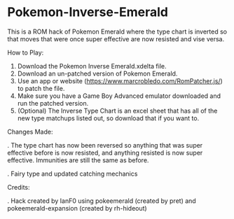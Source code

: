 # Pokemon-Inverse-Emerald
This is a ROM hack of Pokemon Emerald where the type chart is inverted so that moves that were once super effective are now resisted and vise versa.

How to Play:
1. Download the Pokemon Inverse Emerald.xdelta file.
2. Download an un-patched version of Pokemon Emerald.
3. Use an app or website (https://www.marcrobledo.com/RomPatcher.js/) to patch the file.
4. Make sure you have a Game Boy Advanced emulator downloaded and run the patched version.
5. (Optional) The Inverse Type Chart is an excel sheet that has all of the new type matchups listed out, so download that if you want to.

Changes Made:

. The type chart has now been reversed so anything that was super effective before is now resisted, and anything resisted is now super effective. Immunities are still the same as before.

. Fairy type and updated catching mechanics


Credits:

. Hack created by IanF0 using pokeemerald (created by pret) and pokeemerald-expansion (created by rh-hideout)
